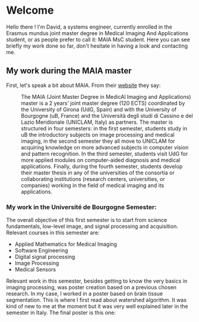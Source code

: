 # Welcome
Hello there ! I'm David, a systems engineer, currently enrolled in the Erasmus mundus joint master degree in Medical Imaging And Applications student, or as people prefer to call it: MAIA MsC student. Here you can see briefly my work done so far, don't hesitate in having a look and contacting me.

## My work during the MAIA master
First, let's speak a bit about MAIA. From their [website](https://maiamaster.udg.edu/) they say:
<dl>
<dd>The MAIA (Joint Master Degree in MedicAl Imaging and Applications) master is a 2 years’ joint master degree (120 ECTS) coordinated by the University of Girona (UdG, Spain) and with the University of Bourgogne (uB, France) and the Università degli studi di Cassino e del Lazio Meridionale (UNICLAM, Italy) as partners. The master is structured in four semesters: in the first semester, students study in uB the introductory subjects on image processing and medical imaging, in the second semester they all move to UNICLAM for acquiring knowledge on more advanced subjects in computer vision and pattern recognition. In the third semester, students visit UdG for more applied modules on computer-aided diagnosis and medical applications. Finally, during the fourth semester, students develop their master thesis in any of the universities of the consortia or collaborating institutions (research centers, universities, or companies) working in the field of medical imaging and its applications.</dd>
</dl>

### My work in the Université de Bourgogne Semester:
The overall objective of this first semester is to start from science fundamentals, low-level image, and signal processing and acquisition. Relevant courses in this semester are:
* Applied Mathematics for Medical Imaging
* Software Engineering
* Digital signal processing
* Image Processing
* Medical Sensors

Relevant work in this semester, besides getting to know the very basics in imaging processing, was poster creation based on a previous chosen research. In my case, I worked in a poster based on brain tissue segmentation. This is where I first read about watershed algorithm. It was kind of new to me at the moment but it was very well explained later in the semester in Italy. The final poster is this one: 